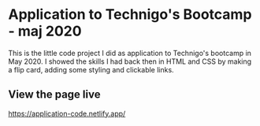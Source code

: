 # Application to Technigo's Bootcamp - maj 2020
  This is the little code project I did as application to Technigo's bootcamp in May 2020.
  I showed the skills I had back then in HTML and CSS by making a flip card, adding some styling and clickable links. 

## View the page live
 https://application-code.netlify.app/
